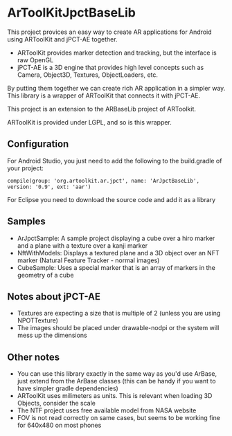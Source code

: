 # ArToolKitJpctBaseLib

This project provices an easy way to create AR applications for Android using ARToolKit and jPCT-AE together.

* ARToolKit provides marker detection and tracking, but the interface is raw OpenGL
* jPCT-AE is a 3D engine that provides high level concepts such as Camera, Object3D, Textures, ObjectLoaders, etc.

By putting them together we can create rich AR application in a simpler way. This library is a wrapper of ARToolKit that connects it with jPCT-AE.

This project is an extension to the ARBaseLib project of ARToolkit.

ARToolKit is provided under LGPL, and so is this wrapper.

## Configuration

For Android Studio, you just need to add the following to the build.gradle of your project:

```
compile(group: 'org.artoolkit.ar.jpct', name: 'ArJpctBaseLib', version: '0.9', ext: 'aar')
```

For Eclipse you need to download the source code and add it as a library

## Samples

* ArJpctSample: A sample project displaying a cube over a hiro marker and a plane with a texture over a kanji marker
* NftWithModels: Displays a textured plane and a 3D object over an NFT marker (Natural Feature Tracker - normal images)
* CubeSample: Uses a special marker that is an array of markers in the geometry of a cube

## Notes about jPCT-AE

* Textures are expecting a size that is multiple of 2 (unless you are using NPOTTexture)
* The images should be placed under drawable-nodpi or the system will mess up the dimensions

## Other notes

* You can use this library exactly in the same way as you'd use ArBase, just extend from the ArBase classes (this can be handy if you want to have simpler gradle dependencies)
* ARToolKit uses milimeters as units. This is relevant when loading 3D Objects, consider the scale
* The NTF project uses free available model from NASA website
* FOV is not read correctly on same cases, but seems to be working fine for 640x480 on most phones
